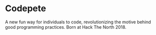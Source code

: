 # Codepete
A new fun way for individuals to code, revolutionizing the motive behind good programming practices.
Born at Hack The North 2018.
